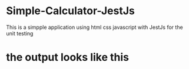 # Simple-Calculator-JestJs

This is a simpple application using html css javascript with JestJs for the unit testing

# the output looks like this 

